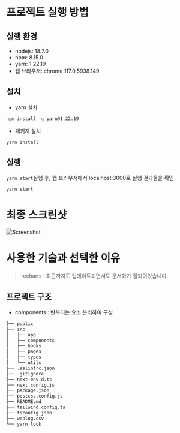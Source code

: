 # 프로젝트 실행 방법

## 실행 환경

- nodejs: 18.7.0
- npm: 8.15.0
- yarn: 1.22.19
- 웹 브라우저: chrome 117.0.5938.149

## 설치

- yarn 설치

```sh
npm install -g yarn@1.22.19
```

- 패키지 설치

```sh
yarn install
```

## 실행

`yarn start`실행 후, 웹 브라우저에서 localhost:3000로 실행 결과물을 확인

```sh
yarn start
```

# 최종 스크린샷

![Screenshot](image/screenshot.png)

# 사용한 기술과 선택한 이유

> recharts : 최근까지도 업데이트되면서도 문서화가 잘되어있습니다.

## 프로젝트 구조

- components : 반복되는 요소 분리하여 구성

```bash
├── public
├── src
│   ├── app
│   ├── components
│   ├── hooks
│   ├── pages
│   ├── types
│   └── utils
├── .eslintrc.json
├── .gitignore
├── next-env.d.ts
├── next.config.js
├── package.json
├── postcss.config.js
├── README.md
├── tailwind.config.ts
├── tsconfig.json
├── weblog.csv
└── yarn.lock
```
